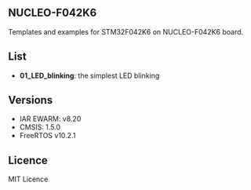 ## NUCLEO-F042K6

Templates and examples for STM32F042K6 on NUCLEO-F042K6 board.

## List
  - **01_LED_blinking**: the simplest LED blinking

## Versions
  - IAR EWARM: v8.20
  - CMSIS: 1.5.0
  - FreeRTOS v10.2.1

## Licence
MIT Licence
